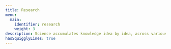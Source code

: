 ```yaml
---
title: Research
menu:
  main:
    identifier: research
    weight: 3
description: Science accumulates knowledge idea by idea, across various fields and efforts. Frfequent incremental contributions build up until we break through. Research is where our “ideas-to-superpowers pipeline” begins.
hasSquigglyLines: true
---
```

